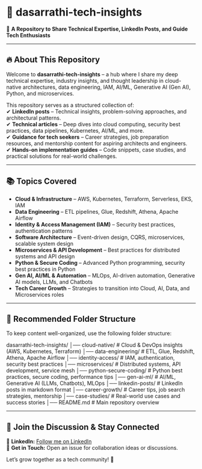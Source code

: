 # 📌 dasarrathi-tech-insights

🚀 **A Repository to Share Technical Expertise, LinkedIn Posts, and Guide Tech Enthusiasts**  

---

## 🔥 About This Repository

Welcome to **dasarrathi-tech-insights** – a hub where I share my deep technical expertise, industry insights, and thought leadership in cloud-native architectures, data engineering, IAM, AI/ML, Generative AI (Gen AI), Python, and microservices.  

This repository serves as a structured collection of:  
✔ **LinkedIn posts** – Technical insights, problem-solving approaches, and architectural patterns.  
✔ **Technical articles** – Deep dives into cloud computing, security best practices, data pipelines, Kubernetes, AI/ML, and more.  
✔ **Guidance for tech seekers** – Career strategies, job preparation resources, and mentorship content for aspiring architects and engineers.  
✔ **Hands-on implementation guides** – Code snippets, case studies, and practical solutions for real-world challenges.  

---

## 📚 Topics Covered

- **Cloud & Infrastructure** – AWS, Kubernetes, Terraform, Serverless, EKS, IAM  
- **Data Engineering** – ETL pipelines, Glue, Redshift, Athena, Apache Airflow  
- **Identity & Access Management (IAM)** – Security best practices, authentication patterns  
- **Software Architecture** – Event-driven design, CQRS, microservices, scalable system design  
- **Microservices & API Development** – Best practices for distributed systems and API design  
- **Python & Secure Coding** – Advanced Python programming, security best practices in Python  
- **Gen AI, AI/ML & Automation** – MLOps, AI-driven automation, Generative AI models, LLMs, and Chatbots  
- **Tech Career Growth** – Strategies to transition into Cloud, AI, Data, and Microservices roles  

---

## 📂 Recommended Folder Structure  

To keep content well-organized, use the following folder structure:  

dasarrathi-tech-insights/
│── cloud-native/            # Cloud & DevOps insights (AWS, Kubernetes, Terraform)
│── data-engineering/        # ETL, Glue, Redshift, Athena, Apache Airflow
│── identity-access/         # IAM, authentication, security best practices
│── microservices/           # Distributed systems, API development, service mesh
│── python-secure-coding/    # Python best practices, secure coding, performance tips
│── gen-ai-ml/               # AI/ML, Generative AI (LLMs, Chatbots), MLOps
│── linkedin-posts/          # LinkedIn posts in markdown format
│── career-growth/           # Career tips, job search strategies, mentorship
│── case-studies/            # Real-world use cases and success stories
│── README.md                # Main repository overview


---

## 🤝 Join the Discussion & Stay Connected

💼 **LinkedIn:** [Follow me on LinkedIn](www.linkedin.com/comm/mynetwork/discovery-see-all?usecase=PEOPLE_FOLLOWS&followMember=dasarrathi)  
📧 **Get in Touch:** Open an issue for collaboration ideas or discussions.  

Let’s grow together as a tech community! 🚀  
